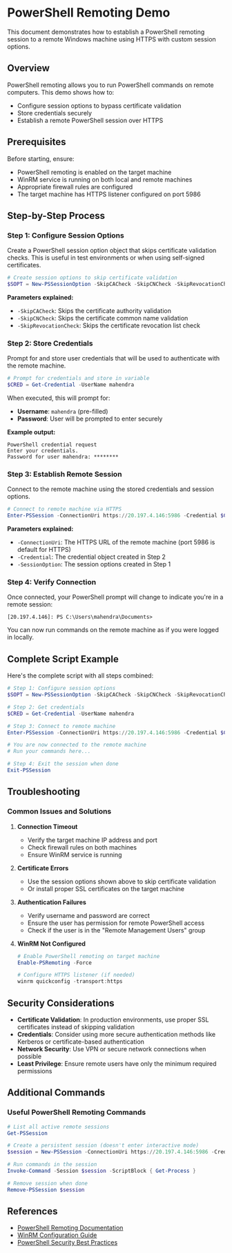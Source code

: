 # PowerShell Remoting Demo

This document demonstrates how to establish a PowerShell remoting session to a remote Windows machine using HTTPS with custom session options.

## Overview

PowerShell remoting allows you to run PowerShell commands on remote computers. This demo shows how to:
- Configure session options to bypass certificate validation
- Store credentials securely
- Establish a remote PowerShell session over HTTPS

## Prerequisites

Before starting, ensure:
- PowerShell remoting is enabled on the target machine
- WinRM service is running on both local and remote machines
- Appropriate firewall rules are configured
- The target machine has HTTPS listener configured on port 5986

## Step-by-Step Process

### Step 1: Configure Session Options

Create a PowerShell session option object that skips certificate validation checks. This is useful in test environments or when using self-signed certificates.

```powershell
# Create session options to skip certificate validation
$SOPT = New-PSSessionOption -SkipCACheck -SkipCNCheck -SkipRevocationCheck
```

**Parameters explained:**
- `-SkipCACheck`: Skips the certificate authority validation
- `-SkipCNCheck`: Skips the certificate common name validation  
- `-SkipRevocationCheck`: Skips the certificate revocation list check

### Step 2: Store Credentials

Prompt for and store user credentials that will be used to authenticate with the remote machine.

```powershell
# Prompt for credentials and store in variable
$CRED = Get-Credential -UserName mahendra
```

When executed, this will prompt for:
- **Username**: `mahendra` (pre-filled)
- **Password**: User will be prompted to enter securely

**Example output:**
```
PowerShell credential request
Enter your credentials.
Password for user mahendra: ********
```

### Step 3: Establish Remote Session

Connect to the remote machine using the stored credentials and session options.

```powershell
# Connect to remote machine via HTTPS
Enter-PSSession -ConnectionUri https://20.197.4.146:5986 -Credential $CRED -SessionOption $SOPT
```

**Parameters explained:**
- `-ConnectionUri`: The HTTPS URL of the remote machine (port 5986 is default for HTTPS)
- `-Credential`: The credential object created in Step 2
- `-SessionOption`: The session options created in Step 1

### Step 4: Verify Connection

Once connected, your PowerShell prompt will change to indicate you're in a remote session:

```
[20.197.4.146]: PS C:\Users\mahendra\Documents>
```

You can now run commands on the remote machine as if you were logged in locally.

## Complete Script Example

Here's the complete script with all steps combined:

```powershell
# Step 1: Configure session options
$SOPT = New-PSSessionOption -SkipCACheck -SkipCNCheck -SkipRevocationCheck

# Step 2: Get credentials
$CRED = Get-Credential -UserName mahendra

# Step 3: Connect to remote machine
Enter-PSSession -ConnectionUri https://20.197.4.146:5986 -Credential $CRED -SessionOption $SOPT

# You are now connected to the remote machine
# Run your commands here...

# Step 4: Exit the session when done
Exit-PSSession
```

## Troubleshooting

### Common Issues and Solutions

1. **Connection Timeout**
   - Verify the target machine IP address and port
   - Check firewall rules on both machines
   - Ensure WinRM service is running

2. **Certificate Errors**
   - Use the session options shown above to skip certificate validation
   - Or install proper SSL certificates on the target machine

3. **Authentication Failures**
   - Verify username and password are correct
   - Ensure the user has permission for remote PowerShell access
   - Check if the user is in the "Remote Management Users" group

4. **WinRM Not Configured**
   ```powershell
   # Enable PowerShell remoting on target machine
   Enable-PSRemoting -Force
   
   # Configure HTTPS listener (if needed)
   winrm quickconfig -transport:https
   ```

## Security Considerations

- **Certificate Validation**: In production environments, use proper SSL certificates instead of skipping validation
- **Credentials**: Consider using more secure authentication methods like Kerberos or certificate-based authentication
- **Network Security**: Use VPN or secure network connections when possible
- **Least Privilege**: Ensure remote users have only the minimum required permissions

## Additional Commands

### Useful PowerShell Remoting Commands

```powershell
# List all active remote sessions
Get-PSSession

# Create a persistent session (doesn't enter interactive mode)
$session = New-PSSession -ConnectionUri https://20.197.4.146:5986 -Credential $CRED -SessionOption $SOPT

# Run commands in the session
Invoke-Command -Session $session -ScriptBlock { Get-Process }

# Remove session when done
Remove-PSSession $session
```

## References

- [PowerShell Remoting Documentation](https://docs.microsoft.com/en-us/powershell/scripting/learn/remoting/running-remote-commands)
- [WinRM Configuration Guide](https://docs.microsoft.com/en-us/windows/win32/winrm/winrm-configuration)
- [PowerShell Security Best Practices](https://docs.microsoft.com/en-us/powershell/scripting/learn/security)   

